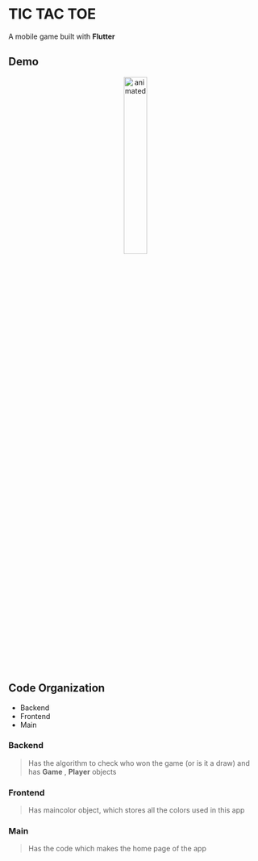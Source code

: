 # TIC TAC TOE

A mobile game built with **Flutter**

## Demo
<p align="center">
  <img src="https://user-images.githubusercontent.com/93808025/212651459-dac8a7ae-e8f6-4cc7-9425-9a2d234fc817.gif" alt="animated" width="30%" height="30%"/>
</p>

## Code Organization
 * Backend
 * Frontend
 * Main

### Backend
>  Has the algorithm to check who won the game (or is it a draw) and has **Game** , **Player** objects

### Frontend

> Has maincolor object, which stores all the colors used in this app

### Main

>  Has the code which makes the home page of the app

